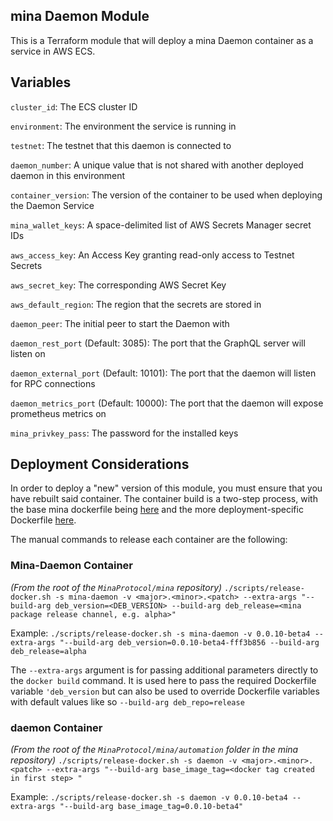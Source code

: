 ## mina Daemon Module

This is a Terraform module that will deploy a mina Daemon container as a service in AWS ECS. 

## Variables 

`cluster_id`: The ECS cluster ID

`environment`: The environment the service is running in

`testnet`: The testnet that this daemon is connected to

`daemon_number`: A unique value that is not shared with another deployed daemon in this environment

`container_version`: The version of the container to be used when deploying the Daemon Service

`mina_wallet_keys`: A space-delimited list of AWS Secrets Manager secret IDs

`aws_access_key`: An Access Key granting read-only access to Testnet Secrets

`aws_secret_key`: The corresponding AWS Secret Key

`aws_default_region`: The region that the secrets are stored in

`daemon_peer`: The initial peer to start the Daemon with

`daemon_rest_port` (Default: 3085): The port that the GraphQL server will listen on

`daemon_external_port` (Default: 10101): The port that the daemon will listen for RPC connections

`daemon_metrics_port` (Default: 10000): The port that the daemon will expose prometheus metrics on

`mina_privkey_pass`: The password for the installed keys

## Deployment Considerations

In order to deploy a "new" version of this module, you must ensure that you have rebuilt said container. The container build is a two-step process, with the base mina dockerfile being [here](https://github.com/MinaProtocol/mina/blob/develop/dockerfiles/Dockerfile-mina-daemon) and the more deployment-specific Dockerfile [here](https://github.com/MinaProtocol/mina-automation/blob/master/services/daemon/Dockerfile).

The manual commands to release each container are the following: 

### Mina-Daemon Container

*(From the root of the `MinaProtocol/mina` repository)*
`./scripts/release-docker.sh -s mina-daemon -v <major>.<minor>.<patch> --extra-args "--build-arg deb_version=<DEB_VERSION> --build-arg deb_release=<mina package release channel, e.g. alpha>"`

Example:
`./scripts/release-docker.sh -s mina-daemon -v 0.0.10-beta4 --extra-args "--build-arg deb_version=0.0.10-beta4-fff3b856 --build-arg deb_release=alpha`

The `--extra-args` argument is for passing additional parameters directly to the `docker build` command. It is used here to pass the required Dockerfile variable `'deb_version` but can also be used to override Dockerfile variables with default values like so `--build-arg deb_repo=release`

### daemon Container

*(From the root of the `MinaProtocol/mina/automation` folder in the mina repository)*
`./scripts/release-docker.sh -s daemon -v <major>.<minor>.<patch> --extra-args "--build-arg base_image_tag=<docker tag created in first step> "`

Example:
`./scripts/release-docker.sh -s daemon -v 0.0.10-beta4 --extra-args "--build-arg base_image_tag=0.0.10-beta4"`
